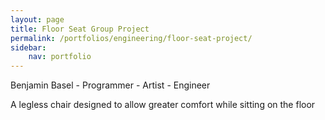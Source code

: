 ```yaml
---
layout: page
title: Floor Seat Group Project
permalink: /portfolios/engineering/floor-seat-project/
sidebar:
    nav: portfolio
---
```


Benjamin Basel - Programmer - Artist - Engineer

A legless chair designed to allow greater comfort while sitting on the floor
